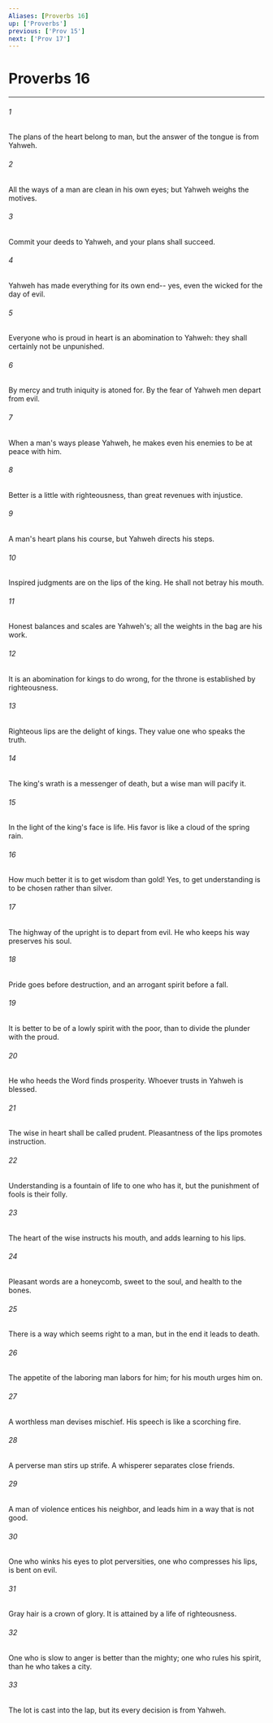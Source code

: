 ```yaml
---
Aliases: [Proverbs 16]
up: ['Proverbs']
previous: ['Prov 15']
next: ['Prov 17']
---
```

# Proverbs 16
***





###### 1 

The plans of the heart belong to man, but the answer of the tongue is from Yahweh. 



###### 2 

All the ways of a man are clean in his own eyes; but Yahweh weighs the motives. 



###### 3 

Commit your deeds to Yahweh, and your plans shall succeed. 



###### 4 

Yahweh has made everything for its own end-- yes, even the wicked for the day of evil. 



###### 5 

Everyone who is proud in heart is an abomination to Yahweh: they shall certainly not be unpunished. 



###### 6 

By mercy and truth iniquity is atoned for. By the fear of Yahweh men depart from evil. 



###### 7 

When a man's ways please Yahweh, he makes even his enemies to be at peace with him. 



###### 8 

Better is a little with righteousness, than great revenues with injustice. 



###### 9 

A man's heart plans his course, but Yahweh directs his steps. 



###### 10 

Inspired judgments are on the lips of the king. He shall not betray his mouth. 



###### 11 

Honest balances and scales are Yahweh's; all the weights in the bag are his work. 



###### 12 

It is an abomination for kings to do wrong, for the throne is established by righteousness. 



###### 13 

Righteous lips are the delight of kings. They value one who speaks the truth. 



###### 14 

The king's wrath is a messenger of death, but a wise man will pacify it. 



###### 15 

In the light of the king's face is life. His favor is like a cloud of the spring rain. 



###### 16 

How much better it is to get wisdom than gold! Yes, to get understanding is to be chosen rather than silver. 



###### 17 

The highway of the upright is to depart from evil. He who keeps his way preserves his soul. 



###### 18 

Pride goes before destruction, and an arrogant spirit before a fall. 



###### 19 

It is better to be of a lowly spirit with the poor, than to divide the plunder with the proud. 



###### 20 

He who heeds the Word finds prosperity. Whoever trusts in Yahweh is blessed. 



###### 21 

The wise in heart shall be called prudent. Pleasantness of the lips promotes instruction. 



###### 22 

Understanding is a fountain of life to one who has it, but the punishment of fools is their folly. 



###### 23 

The heart of the wise instructs his mouth, and adds learning to his lips. 



###### 24 

Pleasant words are a honeycomb, sweet to the soul, and health to the bones. 



###### 25 

There is a way which seems right to a man, but in the end it leads to death. 



###### 26 

The appetite of the laboring man labors for him; for his mouth urges him on. 



###### 27 

A worthless man devises mischief. His speech is like a scorching fire. 



###### 28 

A perverse man stirs up strife. A whisperer separates close friends. 



###### 29 

A man of violence entices his neighbor, and leads him in a way that is not good. 



###### 30 

One who winks his eyes to plot perversities, one who compresses his lips, is bent on evil. 



###### 31 

Gray hair is a crown of glory. It is attained by a life of righteousness. 



###### 32 

One who is slow to anger is better than the mighty; one who rules his spirit, than he who takes a city. 



###### 33 

The lot is cast into the lap, but its every decision is from Yahweh.
